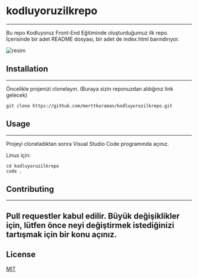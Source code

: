 # kodluyoruzilkrepo
---
Bu repo Kodluyoruz Front-End Eğitiminde oluşturduğumuz ilk repo. İçerisinde bir adet
README dosyası, bir adet de index.html barındırıyor.

![resim](https://imgyukle.com/f/2022/10/30/JPZru8.png)

## Installation
---
Öncelikle projenizi clonelayın. (Buraya sizin reponuzdan aldığınız link gelecek)
```
git clone https://github.com/merttkaraman/kodluyoruzilkrepo.git
```

## Usage
---
Projeyi cloneladıktan sonra Visual Studio Code programında açınız.

Linux için:
```
cd kodluyoruzilkrepo
code .
```

## Contributing 
---
Pull requestler kabul edilir. Büyük değişiklikler için, lütfen önce neyi değiştirmek
istediğinizi tartışmak için bir konu açınız.
---
## License

[MIT](https://choosealicense.com/licenses/mit/)
